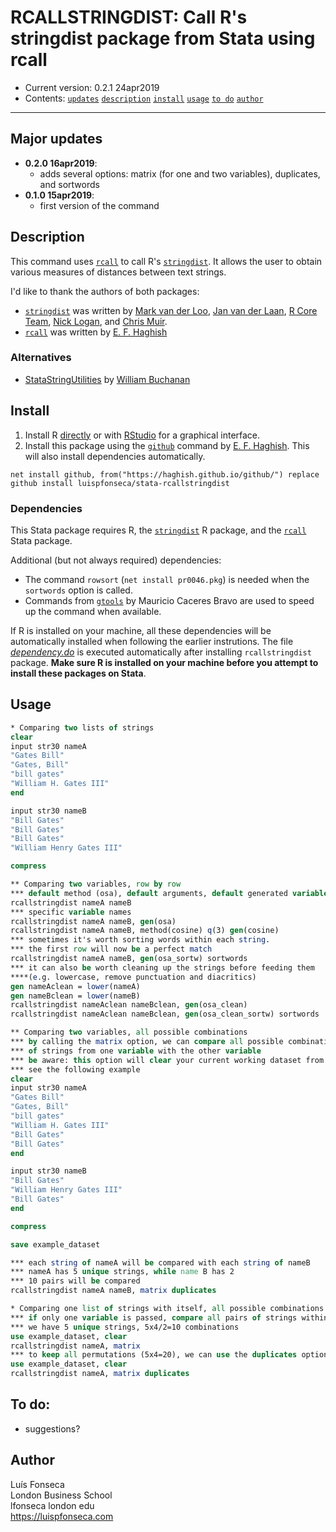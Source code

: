 # RCALLSTRINGDIST: Call R's stringdist package from Stata using rcall
- Current version: 0.2.1 24apr2019
- Contents: [`updates`](#updates) [`description`](#description) [`install`](#install) [`usage`](#usage) [`to do`](#to-do) [`author`](#author)

-----------

## Major updates
* **0.2.0 16apr2019**:
	- adds several options: matrix (for one and two variables), duplicates, and sortwords
* **0.1.0 15apr2019**:
	- first version of the command

## Description
This command uses [`rcall`](https://github.com/haghish/rcall) to call R's [`stringdist`](https://github.com/markvanderloo/stringdist). It allows the user to obtain various measures of distances between text strings.

I'd like to thank the authors of both packages:
* [`stringdist`](https://github.com/markvanderloo/stringdist) was written by [Mark van der Loo](https://github.com/markvanderloo), [Jan van der Laan](https://github.com/djvanderlaan), [R Core Team](https://www.r-project.org/contributors.html), [Nick Logan](https://github.com/ugexe), and [Chris Muir](https://github.com/ChrisMuir).
* [`rcall`](https://github.com/haghish) was written by [E. F. Haghish](http://www.haghish.com/)

### Alternatives
- [StataStringUtilities](https://github.com/wbuchanan/StataStringUtilities) by [William Buchanan](https://github.com/wbuchanan)

## Install

1. Install R [directly](https://cran.r-project.org/) or with [RStudio](https://www.rstudio.com/products/rstudio/download/) for a graphical interface.
2. Install this package using the [`github`](https://github.com/haghish/github) command by [E. F. Haghish](http://www.haghish.com/). This will also install dependencies automatically.

```
net install github, from("https://haghish.github.io/github/") replace
github install luispfonseca/stata-rcallstringdist
```

### Dependencies
This Stata package requires R, the [`stringdist`](https://github.com/markvanderloo/stringdist) R package, and the [`rcall`](https://github.com/haghish/rcall) Stata package. 

Additional (but not always required) dependencies:
- The command `rowsort` (`net install pr0046.pkg`) is needed when the `sortwords` option is called. 
- Commands from [`gtools`](https://github.com/mcaceresb/stata-gtools) by Mauricio Caceres Bravo are used to speed up the command when available.

If R is installed on your machine, all these dependencies will be automatically installed when following the earlier instrutions. The file [_dependency.do_](https://github.com/luispfonseca/stata-rcallstringdist/blob/master/dependency.do) is executed automatically after installing `rcallstringdist` package. __Make sure R is installed on your machine before you attempt to install these packages on Stata__. 

## Usage
``` stata
* Comparing two lists of strings
clear
input str30 nameA
"Gates Bill"
"Gates, Bill"
"bill gates"
"William H. Gates III"
end

input str30 nameB
"Bill Gates"
"Bill Gates"
"Bill Gates"
"William Henry Gates III"

compress

** Comparing two variables, row by row
*** default method (osa), default arguments, default generated variable name
rcallstringdist nameA nameB
*** specific variable names
rcallstringdist nameA nameB, gen(osa)
rcallstringdist nameA nameB, method(cosine) q(3) gen(cosine)
*** sometimes it's worth sorting words within each string. 
*** the first row will now be a perfect match
rcallstringdist nameA nameB, gen(osa_sortw) sortwords
*** it can also be worth cleaning up the strings before feeding them 
****(e.g. lowercase, remove punctuation and diacritics)
gen nameAclean = lower(nameA)
gen nameBclean = lower(nameB)
rcallstringdist nameAclean nameBclean, gen(osa_clean)
rcallstringdist nameAclean nameBclean, gen(osa_clean_sortw) sortwords

** Comparing two variables, all possible combinations
*** by calling the matrix option, we can compare all possible combinations 
*** of strings from one variable with the other variable
*** be aware: this option will clear your current working dataset from memory
*** see the following example
clear
input str30 nameA
"Gates Bill"
"Gates, Bill"
"bill gates"
"William H. Gates III"
"Bill Gates"
"Bill Gates"
end

input str30 nameB
"Bill Gates"
"William Henry Gates III"
"Bill Gates"
end

compress

save example_dataset

*** each string of nameA will be compared with each string of nameB
*** nameA has 5 unique strings, while name B has 2
*** 10 pairs will be compared
rcallstringdist nameA nameB, matrix duplicates

* Comparing one list of strings with itself, all possible combinations
*** if only one variable is passed, compare all pairs of strings within
*** we have 5 unique strings, 5x4/2=10 combinations
use example_dataset, clear
rcallstringdist nameA, matrix
*** to keep all permutations (5x4=20), we can use the duplicates option
use example_dataset, clear
rcallstringdist nameA, matrix duplicates
```

## To do:
* suggestions?

## Author
Luís Fonseca
<br>London Business School
<br>lfonseca london edu
<br>https://luispfonseca.com
